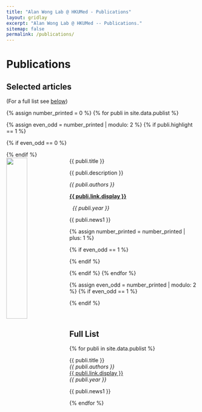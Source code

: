 ```yaml
---
title: "Alan Wong Lab @ HKUMed - Publications"
layout: gridlay
excerpt: "Alan Wong Lab @ HKUMed -- Publications."
sitemap: false
permalink: /publications/
---
```



# Publications

## Selected articles

(For a full list see [below](#full-list))

{% assign number_printed = 0 %}
{% for publi in site.data.publist %}

{% assign even_odd = number_printed | modulo: 2 %}
{% if publi.highlight == 1 %}

{% if even_odd == 0 %}
<div class="row">
{% endif %}

<div class="col-sm-10 clearfix">
 <div class="well-lg">
  <pubtit>{{ publi.title }}</pubtit>
  <img src="{{ site.url }}{{ site.baseurl }}/images/misc/{{ publi.image }}" class="img-responsive" width="33%" style="float: left" />
  <p>{{ publi.description }}</p>
  <p><em>{{ publi.authors }}</em></p>
  <p><strong><a href="{{ publi.link.url }}">{{ publi.link.display }}</a></strong></p>&nbsp;<em> {{ publi.year }} </em><br />
  <p>{{ publi.news1 }}</p>
 </div>
</div>

{% assign number_printed = number_printed | plus: 1 %}

{% if even_odd == 1 %}
</div>
{% endif %}

{% endif %}
{% endfor %}

{% assign even_odd = number_printed | modulo: 2 %}
{% if even_odd == 1 %}
</div>
{% endif %}

<p> &nbsp; </p>


## Full List

{% for publi in site.data.publist %}

  {{ publi.title }} <br />
  <em>{{ publi.authors }} </em><br /><a href="{{ publi.link.url }}">{{ publi.link.display }}</a><br><em> {{ publi.year }} </em><br />
  <p>{{ publi.news1 }}</p>
{% endfor %}
